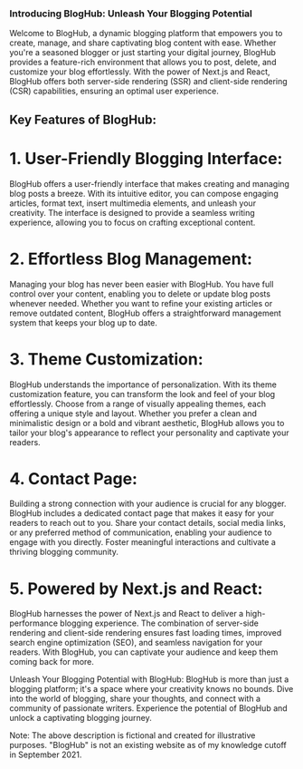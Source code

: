 ### Introducing BlogHub: Unleash Your Blogging Potential

Welcome to BlogHub, a dynamic blogging platform that empowers you to create, manage, and share captivating blog content with ease. Whether you're a seasoned blogger or just starting your digital journey, BlogHub provides a feature-rich environment that allows you to post, delete, and customize your blog effortlessly. With the power of Next.js and React, BlogHub offers both server-side rendering (SSR) and client-side rendering (CSR) capabilities, ensuring an optimal user experience.

## Key Features of BlogHub:

# 1. User-Friendly Blogging Interface:
BlogHub offers a user-friendly interface that makes creating and managing blog posts a breeze. With its intuitive editor, you can compose engaging articles, format text, insert multimedia elements, and unleash your creativity. The interface is designed to provide a seamless writing experience, allowing you to focus on crafting exceptional content.

# 2. Effortless Blog Management:
Managing your blog has never been easier with BlogHub. You have full control over your content, enabling you to delete or update blog posts whenever needed. Whether you want to refine your existing articles or remove outdated content, BlogHub offers a straightforward management system that keeps your blog up to date.

# 3. Theme Customization:
BlogHub understands the importance of personalization. With its theme customization feature, you can transform the look and feel of your blog effortlessly. Choose from a range of visually appealing themes, each offering a unique style and layout. Whether you prefer a clean and minimalistic design or a bold and vibrant aesthetic, BlogHub allows you to tailor your blog's appearance to reflect your personality and captivate your readers.

# 4. Contact Page:
Building a strong connection with your audience is crucial for any blogger. BlogHub includes a dedicated contact page that makes it easy for your readers to reach out to you. Share your contact details, social media links, or any preferred method of communication, enabling your audience to engage with you directly. Foster meaningful interactions and cultivate a thriving blogging community.

# 5. Powered by Next.js and React:
BlogHub harnesses the power of Next.js and React to deliver a high-performance blogging experience. The combination of server-side rendering and client-side rendering ensures fast loading times, improved search engine optimization (SEO), and seamless navigation for your readers. With BlogHub, you can captivate your audience and keep them coming back for more.

Unleash Your Blogging Potential with BlogHub:
BlogHub is more than just a blogging platform; it's a space where your creativity knows no bounds. Dive into the world of blogging, share your thoughts, and connect with a community of passionate writers. Experience the potential of BlogHub and unlock a captivating blogging journey.

Note: The above description is fictional and created for illustrative purposes. "BlogHub" is not an existing website as of my knowledge cutoff in September 2021.